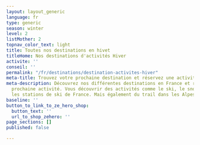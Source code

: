 ```yaml
---
layout: layout_generic
language: fr
type: generic
season: winter
level: 2
listMother: 2
topnav_color_text: light
title: Toutes nos destinations en hivet
titleHome: Nos destinations d'activités Hiver
activite: ''
conseil: ''
permalink: "/fr/destinations/destination-activites-hiver"
meta-title: Trouvez votre prochaine destination et réservez une activité
meta-description: Découvrez nos différentes destinations en France et réservez votre
  prochaine activité. Vous découvrir des activités comme le ski, le snowboard dans
  les stations de ski de France. Mais également du trail dans les Alpes Maritimes.
baseline: ''
button_to_link_to_ze_hero_shop:
  button_text: ''
  url_to_shop_zehero: ''
page_sections: []
published: false

---
```

